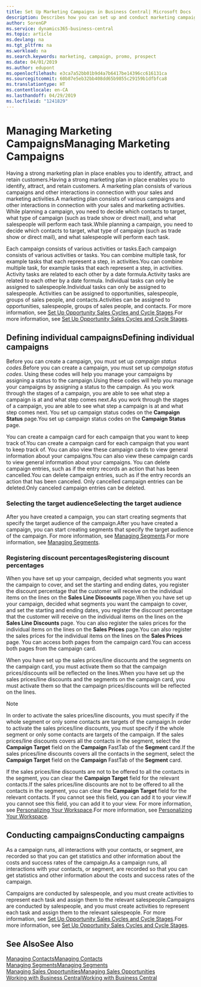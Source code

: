```yaml
---
title: Set Up Marketing Campaigns in Business Central| Microsoft Docs
description: Describes how you can set up and conduct marketing campaigns in Business Central to help you identify and attract prospects and retain customers.
author: SorenGP
ms.service: dynamics365-business-central
ms.topic: article
ms.devlang: na
ms.tgt_pltfrm: na
ms.workload: na
ms.search.keywords: marketing, campaign, promo, prospect
ms.date: 04/01/2019
ms.author: edupont
ms.openlocfilehash: e3ca7a52bb01b9d4a7b6417be14396cc616131ca
ms.sourcegitcommit: 60b87e5eb32bb408dd65b9855c29159b1dfbfca8
ms.translationtype: HT
ms.contentlocale: en-CA
ms.lasthandoff: 04/29/2019
ms.locfileid: "1241829"
---
```

# <a name="managing-marketing-campaigns"></a><span data-ttu-id="e222b-103">Managing Marketing Campaigns</span><span class="sxs-lookup"><span data-stu-id="e222b-103">Managing Marketing Campaigns</span></span>
<span data-ttu-id="e222b-104">Having a strong marketing plan in place enables you to identify, attract, and retain customers.</span><span class="sxs-lookup"><span data-stu-id="e222b-104">Having a strong marketing plan in place enables you to identify, attract, and retain customers.</span></span> <span data-ttu-id="e222b-105">A marketing plan consists of various campaigns and other interactions in connection with your sales and marketing activities.</span><span class="sxs-lookup"><span data-stu-id="e222b-105">A marketing plan consists of various campaigns and other interactions in connection with your sales and marketing activities.</span></span> <span data-ttu-id="e222b-106">While planning a campaign, you need to decide which contacts to target, what type of campaign (such as trade show or direct mail), and what salespeople will perform each task.</span><span class="sxs-lookup"><span data-stu-id="e222b-106">While planning a campaign, you need to decide which contacts to target, what type of campaign (such as trade show or direct mail), and what salespeople will perform each task.</span></span>

<span data-ttu-id="e222b-107">Each campaign consists of various activities or tasks.</span><span class="sxs-lookup"><span data-stu-id="e222b-107">Each campaign consists of various activities or tasks.</span></span> <span data-ttu-id="e222b-108">You can combine multiple task, for example tasks that each represent a step, in activities.</span><span class="sxs-lookup"><span data-stu-id="e222b-108">You can combine multiple task, for example tasks that each represent a step, in activities.</span></span> <span data-ttu-id="e222b-109">Activity tasks are related to each other by a date formula.</span><span class="sxs-lookup"><span data-stu-id="e222b-109">Activity tasks are related to each other by a date formula.</span></span> <span data-ttu-id="e222b-110">Individual tasks can only be assigned to salespeople.</span><span class="sxs-lookup"><span data-stu-id="e222b-110">Individual tasks can only be assigned to salespeople.</span></span> <span data-ttu-id="e222b-111">Activities can be assigned to opportunities, salespeople, groups of sales people, and contacts.</span><span class="sxs-lookup"><span data-stu-id="e222b-111">Activities can be assigned to opportunities, salespeople, groups of sales people, and contacts.</span></span> <span data-ttu-id="e222b-112">For more information, see [Set Up Opportunity Sales Cycles and Cycle Stages](marketing-how-setup-opportunity-sales-cycles-stages.md).</span><span class="sxs-lookup"><span data-stu-id="e222b-112">For more information, see [Set Up Opportunity Sales Cycles and Cycle Stages](marketing-how-setup-opportunity-sales-cycles-stages.md).</span></span>

## <a name="defining-individual-campaigns"></a><span data-ttu-id="e222b-113">Defining individual campaigns</span><span class="sxs-lookup"><span data-stu-id="e222b-113">Defining individual campaigns</span></span>
<span data-ttu-id="e222b-114">Before you can create a campaign, you must set up *campaign status codes*.</span><span class="sxs-lookup"><span data-stu-id="e222b-114">Before you can create a campaign, you must set up *campaign status codes*.</span></span> <span data-ttu-id="e222b-115">Using these codes will help you manage your campaigns by assigning a status to the campaign.</span><span class="sxs-lookup"><span data-stu-id="e222b-115">Using these codes will help you manage your campaigns by assigning a status to the campaign.</span></span> <span data-ttu-id="e222b-116">As you work through the stages of a campaign, you are able to see what step a campaign is at and what step comes next.</span><span class="sxs-lookup"><span data-stu-id="e222b-116">As you work through the stages of a campaign, you are able to see what step a campaign is at and what step comes next.</span></span> <span data-ttu-id="e222b-117">You set up campaign status codes on the **Campaign Status** page.</span><span class="sxs-lookup"><span data-stu-id="e222b-117">You set up campaign status codes on the **Campaign Status** page.</span></span>

<span data-ttu-id="e222b-118">You can create a campaign card for each campaign that you want to keep track of.</span><span class="sxs-lookup"><span data-stu-id="e222b-118">You can create a campaign card for each campaign that you want to keep track of.</span></span> <span data-ttu-id="e222b-119">You can also view these campaign cards to view general information about your campaigns.</span><span class="sxs-lookup"><span data-stu-id="e222b-119">You can also view these campaign cards to view general information about your campaigns.</span></span>
<span data-ttu-id="e222b-120">You can delete campaign entries, such as if the entry records an action that has been cancelled.</span><span class="sxs-lookup"><span data-stu-id="e222b-120">You can delete campaign entries, such as if the entry records an action that has been canceled.</span></span> <span data-ttu-id="e222b-121">Only cancelled campaign entries can be deleted.</span><span class="sxs-lookup"><span data-stu-id="e222b-121">Only canceled campaign entries can be deleted.</span></span>

### <a name="selecting-the-target-audience"></a><span data-ttu-id="e222b-122">Selecting the target audience</span><span class="sxs-lookup"><span data-stu-id="e222b-122">Selecting the target audience</span></span>
<span data-ttu-id="e222b-123">After you have created a campaign, you can start creating segments that specify the target audience of the campaign.</span><span class="sxs-lookup"><span data-stu-id="e222b-123">After you have created a campaign, you can start creating segments that specify the target audience of the campaign.</span></span> <span data-ttu-id="e222b-124">For more information, see [Managing Segments](marketing-segments.md).</span><span class="sxs-lookup"><span data-stu-id="e222b-124">For more information, see [Managing Segments](marketing-segments.md).</span></span>

### <a name="registering-discount-percentages"></a><span data-ttu-id="e222b-125">Registering discount percentages</span><span class="sxs-lookup"><span data-stu-id="e222b-125">Registering discount percentages</span></span>
<span data-ttu-id="e222b-126">When you have set up your campaign, decided what segments you want the campaign to cover, and set the starting and ending dates, you register the discount percentage that the customer will receive on the individual items on the lines on the **Sales Line Discounts** page.</span><span class="sxs-lookup"><span data-stu-id="e222b-126">When you have set up your campaign, decided what segments you want the campaign to cover, and set the starting and ending dates, you register the discount percentage that the customer will receive on the individual items on the lines on the **Sales Line Discounts** page.</span></span> <span data-ttu-id="e222b-127">You can also register the sales prices for the individual items on the lines on the **Sales Prices** page.</span><span class="sxs-lookup"><span data-stu-id="e222b-127">You can also register the sales prices for the individual items on the lines on the **Sales Prices** page.</span></span> <span data-ttu-id="e222b-128">You can access both pages from the campaign card.</span><span class="sxs-lookup"><span data-stu-id="e222b-128">You can access both pages from the campaign card.</span></span>

 <span data-ttu-id="e222b-129">When you have set up the sales prices/line discounts and the segments on the campaign card, you must activate them so that the campaign prices/discounts will be reflected on the lines.</span><span class="sxs-lookup"><span data-stu-id="e222b-129">When you have set up the sales prices/line discounts and the segments on the campaign card, you must activate them so that the campaign prices/discounts will be reflected on the lines.</span></span>

> [!NOTE]  
>   <span data-ttu-id="e222b-130">In order to activate the sales prices/line discounts, you must specify if the whole segment or only some contacts are targets of the campaign.</span><span class="sxs-lookup"><span data-stu-id="e222b-130">In order to activate the sales prices/line discounts, you must specify if the whole segment or only some contacts are targets of the campaign.</span></span> <span data-ttu-id="e222b-131">If the sales prices/line discounts covers all the contacts in the segment, select the **Campaign Target** field on the **Campaign** FastTab of the **Segment** card.</span><span class="sxs-lookup"><span data-stu-id="e222b-131">If the sales prices/line discounts covers all the contacts in the segment, select the **Campaign Target** field on the **Campaign** FastTab of the **Segment** card.</span></span>

<span data-ttu-id="e222b-132">If the sales prices/line discounts are not to be offered to all the contacts in the segment, you can clear the **Campaign Target** field for the relevant contacts.</span><span class="sxs-lookup"><span data-stu-id="e222b-132">If the sales prices/line discounts are not to be offered to all the contacts in the segment, you can clear the **Campaign Target** field for the relevant contacts.</span></span> <span data-ttu-id="e222b-133">If you cannot see this field, you can add it to your view.</span><span class="sxs-lookup"><span data-stu-id="e222b-133">If you cannot see this field, you can add it to your view.</span></span> <span data-ttu-id="e222b-134">For more information, see [Personalizing Your Workspace](ui-personalization-user.md).</span><span class="sxs-lookup"><span data-stu-id="e222b-134">For more information, see [Personalizing Your Workspace](ui-personalization-user.md).</span></span>

## <a name="conducting-campaigns"></a><span data-ttu-id="e222b-135">Conducting campaigns</span><span class="sxs-lookup"><span data-stu-id="e222b-135">Conducting campaigns</span></span>
<span data-ttu-id="e222b-136">As a campaign runs, all interactions with your contacts, or segment, are recorded so that you can get statistics and other information about the costs and success rates of the campaign.</span><span class="sxs-lookup"><span data-stu-id="e222b-136">As a campaign runs, all interactions with your contacts, or segment, are recorded so that you can get statistics and other information about the costs and success rates of the campaign.</span></span>

<span data-ttu-id="e222b-137">Campaigns are conducted by salespeople, and you must create activities to represent each task and assign them to the relevant salespeople.</span><span class="sxs-lookup"><span data-stu-id="e222b-137">Campaigns are conducted by salespeople, and you must create activities to represent each task and assign them to the relevant salespeople.</span></span> <span data-ttu-id="e222b-138">For more information, see [Set Up Opportunity Sales Cycles and Cycle Stages](marketing-how-setup-opportunity-sales-cycles-stages.md).</span><span class="sxs-lookup"><span data-stu-id="e222b-138">For more information, see [Set Up Opportunity Sales Cycles and Cycle Stages](marketing-how-setup-opportunity-sales-cycles-stages.md).</span></span>

## <a name="see-also"></a><span data-ttu-id="e222b-139">See Also</span><span class="sxs-lookup"><span data-stu-id="e222b-139">See Also</span></span>
[<span data-ttu-id="e222b-140">Managing Contacts</span><span class="sxs-lookup"><span data-stu-id="e222b-140">Managing Contacts</span></span>](marketing-contacts.md)  
[<span data-ttu-id="e222b-141">Managing Segments</span><span class="sxs-lookup"><span data-stu-id="e222b-141">Managing Segments</span></span>](marketing-segments.md)  
[<span data-ttu-id="e222b-142">Managing Sales Opportunities</span><span class="sxs-lookup"><span data-stu-id="e222b-142">Managing Sales Opportunities</span></span>](marketing-manage-sales-opportunities.md)  
[<span data-ttu-id="e222b-143">Working with Business Central</span><span class="sxs-lookup"><span data-stu-id="e222b-143">Working with Business Central</span></span>](ui-work-product.md)  
